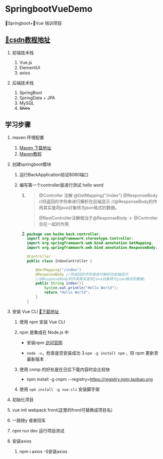 # SpringbootVueDemo
👢Springboot+🎄Vue 培训项目

## [🎉csdn教程地址](https://learner.blog.csdn.net/article/details/88925013)
1. 前端技术栈
   	1. Vue.js
   2. ElementUI
   3. axios
   
2. 后端技术栈
   1. SpringBoot
   2. SpringData + JPA
   3. MySQL
   4. ~~Shiro~~

##   学习步骤

1. maven 环境配置 

   1. [Maven 下载地址](http://maven.apache.org/download.cgi) 
   2. [Maven教程](https://www.runoob.com/maven/maven-setup.html)

2. 创建springboot模块

   1. 运行BackApplication验证8080端口

   2. 编写第一个controller层进行测试 hello word

      1. > @Controller 注解
         > @GetMapping("/index")
         > @ResponseBody //将返回的字符串进行解析在前端显示
         > //@ResponseBody的作用其实是将java对象转为json格式的数据。
         >
         > @RestController注解相当于@ResponseBody ＋ @Controller合在一起的作用

      2. ```java
         package com.huihe.back.controller;
         import org.springframework.stereotype.Controller;
         import org.springframework.web.bind.annotation.GetMapping;
         import org.springframework.web.bind.annotation.ResponseBody;
         
         @Controller
         public class IndexController {
         
             @GetMapping("/index")
             @ResponseBody //将返回的字符串进行解析在前端显示
             //@ResponseBody的作用其实是将java对象转为json格式的数据。
             public String index(){
                 System.out.println("Hello World");
                 return "Hello World";
             }
         }
         
         ```

3. 安装 Vue CLI  [🔗下载地址](https://nodejs.org/en/)

   1. 使用 npm 安装 Vue CLI  
   2. npm 是集成在 Node.js 中  

      - 安装npm [访问官网](https://nodejs.org/en/)

      - `node -v`，检查是否安装成功
   3.`npm -g install npm` ，将 npm 更新至最新版本
   4. 使用 cnmp 的好处是在日后下载内容时会比较快
      - npm install -g cnpm --registry=https://registry.npm.taobao.org
   5. 使用 `npm install -g vue-cli` 安装脚手架
   
4.  初始化项目

   1. vue init webpack front(这里的front可替换成项目名)
   2. 一路按y 或者回车
   3. npm run dev 运行项目测试

5. 安装axios

   1. npm i axios -S安装axios